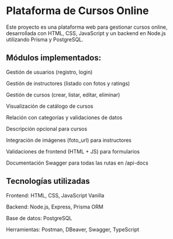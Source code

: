 # Plataforma de Cursos Online

Este proyecto es una plataforma web para gestionar cursos online, desarrollada con HTML, CSS, JavaScript y un backend en Node.js utilizando Prisma y PostgreSQL.

## Módulos implementados:

Gestión de usuarios (registro, login)

Gestión de instructores (listado con fotos y ratings)

Gestión de cursos (crear, listar, editar, eliminar)

Visualización de catálogo de cursos

Relación con categorías y validaciones de datos

Descripción opcional para cursos

Integración de imágenes (foto_url) para instructores

Validaciones de frontend (HTML + JS) para formularios

Documentación Swagger para todas las rutas en /api-docs


## Tecnologías utilizadas 

Frontend: HTML, CSS, JavaScript Vanilla

Backend: Node.js, Express, Prisma ORM

Base de datos: PostgreSQL

Herramientas: Postman, DBeaver, Swagger, TypeScript